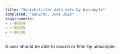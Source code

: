 ```yaml
---
title: "Search/filter data sets by biosample"
completed: "&#x2705; June 2020"
requirements:
- r-00034
- r-00035
- r-00036
---
```


A user should be able to search or filter by biosample.
